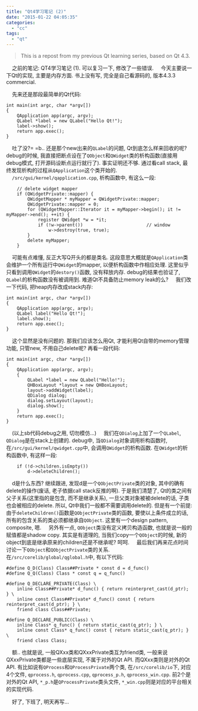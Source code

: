 ```yaml
---
title: "Qt4学习笔记 (2)"
date: "2015-01-22 04:05:35"
categories: 
  - "cc"
tags: 
  - "qt"
---
```


> This is a repost from my previous Qt learning series, based on Qt 4.3.

    之前的笔记: QT4学习笔记 (1). 可以复习一下, 修改了一些错误.     今天主要说一下Qt的实现, 主要是内存方面. 书上没有写, 完全是自己看源码的, 版本4.3.3 commercial.

    先来还是那段最简单的Qt代码:

```
int main(int argc, char *argv[])
{
    QApplication app(argc, argv);
    QLabel *label = new QLabel("Hello Qt!");
    label->show();
    return app.exec();
}
```

    吐了没?= =b.. 还是那个new出来的`QLabel`的问题, Qt到底怎么样来回收的呢? debug的时候, 我直接把断点设在了`QObject`和`QWidget`类的析构函数(直接用debug模式, 打开源码设断点运行就行了). 事实证明还不够. 通过看call stack, 最终发现析构的过程从`QApplication`这个类开始的.     `/src/gui/kernel/qapplication.cpp`, 析构函数中, 有这么一段:

```
    // delete widget mapper
    if (QWidgetPrivate::mapper) {
        QWidgetMapper * myMapper = QWidgetPrivate::mapper;
        QWidgetPrivate::mapper = 0;
        for (QWidgetMapper::Iterator it = myMapper->begin(); it != myMapper->end(); ++it) {
            register QWidget *w = *it;
            if (!w->parent())                        // window
                w->destroy(true, true);
        }
        delete myMapper;
    }
```

    可能有点难懂, 反正大写Q开头的都是类名. 这段意思大概就是`QApplication`类会维护一个所有运行中`QWidget`的mapper, 以便析构函数中作相应处理. 这里似乎只看到调用`QWidget`的`destory()`函数, 没有释放内存. debug的结果也验证了, `QLabel`的析构函数没有被调用到. 难道Qt不具备防止memory leak的么?     我们改一下代码, 把heap内存改成stack内存:

```
int main(int argc, char *argv[])
{
    QApplication app(argc, argv);
    QLabel label("Hello Qt!");
    label.show();
    return app.exec();
}
```

    这个显然是没有问题的. 那我们应该怎么用Qt, 才能利用Qt自带的memory管理功能, 只管new, 不用自己delete呢? 再看一段代码:

```
int main(int argc, char *argv[])
{
    QApplication app(argc, argv);
    {
        QLabel *label = new QLabel("Hello!");
        QHBoxLayout *layout = new QHBoxLayout;
        layout->addWidget(label);
        QDialog dialog;
        dialog.setLayout(layout);
        dialog.show();
    }
    return app.exec();
}
```

    (以上sb代码debug之用, 切勿模仿...)     我们在`QDialog`上加了一个`QLabel`, `QDialog`是在stack上创建的. debug中, 当`QDialog`对象调用析构函数时, 在`/src/gui/kernel/qwidget.cpp`中, 会调用`QWidget`的析构函数. 在`QWidget`的析构函数中, 有这样一段:

```
    if (!d->children.isEmpty())
        d->deleteChildren();
```

    d是什么东西? 继续跟进, 发现d是一个`QObjectPrivate`类的对象, 其中的确有delete的操作(废话, 老子依据call stack反推的啊). 于是我们清楚了, Qt的类之间有父子关系(这里指的是包含, 而不是继承关系), 一旦父类对象被被delete的话, 子类也会被相应的delete. 所以, Qt中我们一般都不需要调用delete的. 但是有一个前提: 由于`deleteChildren()`函数是`QObjectPrivate`类的函数, 要使以上条件成立的话, 所有的包含关系的类必须都继承自`QObject`. 这里有一个design pattern, composite, 嗯.     另外有一点, `QObject`类没有定义拷贝构造函数, 也就是说一般的赋值都是shadow copy. 其实是有道理的, 当我们copy一个`QObject`的时候, 新的object到底是继承原来的children还是不继承呢? 呵呵.     最后我们再来花点时间讨论一下`QObject`和`QObjectPrivate`类的关系. 在`/src/corelib/global/qglobal.h`中, 有以下代码:

```
#define Q_D(Class) Class##Private * const d = d_func()
#define Q_Q(Class) Class * const q = q_func()

#define Q_DECLARE_PRIVATE(Class) \
    inline Class##Private* d_func() { return reinterpret_cast(d_ptr); } \
    inline const Class##Private* d_func() const { return reinterpret_cast(d_ptr); } \
    friend class Class##Private;

#define Q_DECLARE_PUBLIC(Class) \
    inline Class* q_func() { return static_cast(q_ptr); } \
    inline const Class* q_func() const { return static_cast(q_ptr); } \
    friend class Class;
```

    额.. 也就是说, 一般QXxx类和QXxxPrivate类互为friend类, 一般来说QXxxPrivate类都是一些底层实现, 不属于对外的Qt API. 而QXxx类则是对外的Qt API. 有比如说有`QProcess`和`QProcessPrivate`两个类, 在`/src/corelib/io`下, 对应4个文件, `qprocess.h`, `qprocess.cpp`, `qprocess_p.h`, `qprocess_win.cpp`. 前2个是对外的Qt API, `*_p.h`是`QProcessPrivate`类头文件, `*_win.cpp`则是对应的平台相关的实现代码.

    好了, 下班了, 明天再写...
